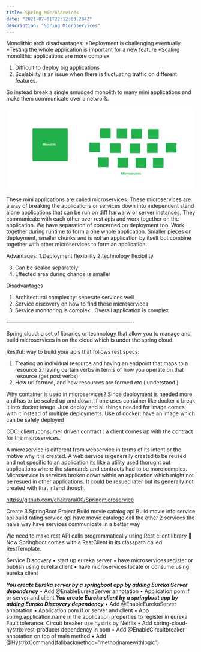 ```yaml
---
title: Spring Microservices
date: "2021-07-01T22:12:03.284Z"
description: "Spring Microservices"
---
```


Monolithic arch disadvantages:
*Deployment is challenging eventually
*Testing the whole application is important for a new feature
\*Scaling monolithic applications are more complex

1. Difficult to deploy big applications
2. Scalability is an issue when there is fluctuating traffic on different features.

So instead break a single smudged monolith to many mini applications and make them communicate over a network.

![Microservice v/s Monolith](./Microservicevsmonolith.png)

These mini applications are called microservices.
These microservices are a way of breaking the applications or services down into independent stand alone applications that can be run on diff harwarw or server instances. They communicate with each other over rest apis and work together on the application.
We have separation of concerned on deployment too. Work together during runtime to form a one whole application.
Smaller pieces on deployment, smaller chunks and is not an application by itself but combine together with other microservices to form an application.

Advantages:
1.Deployment flexibility
2.technology flexibility

3. Can be scaled separately
4. Effected area during change is smaller

Disadvantages

1. Architectural complexity: seperate services well
2. Service discovery on how to find these microservices
3. Service monitoring is complex . Overall application is complex

————————————————————————-

Spring cloud: a set of libraries or technology that allow you to manage and build microservices in on the cloud which is under the spring cloud.

Restful: way to build your apis that follows rest specs:

1. Treating an individual resource and having an endpoint that maps to a resource
   2.having certain verbs in terms of how you operate on that resource (get post verbs)
2. How uri formed, and how resources are formed etc ( understand )

Why container is used in microservices?
Since deployment is needed more and has to be scaled up and down. If one uses container like docker u break it into docker image. Just deploy and all things needed for image comes with it instead of multiple deployments.
Use of docker: have an image which can be safely deployed

CDC: client /consumer driven contract : a client comes up with the contract for the microservices.

A microservice is different from webservice in terms of its intent or the motive why it is created. A web service is generally created to be reused and not specific to an application its like a utility used thorught out applications where the standards and contracts had to be more complex.
Microservice is services broken down within an application which might not be resued in other applications. It could be resued later but its generally not created with that intend though.

https://github.com/chaitrarai00/Springmicroservice

Create 3 SpringBoot Project
Build movie catalog api
Build movie info service api
build rating service api
have movie cataloge call the other 2 services the naïve way
have services communicate in a better way

We need to make rest API calls programmatically using Rest client library  Now Springboot comes with a RestClient in its classpath called RestTemplate.

Service Discovery
• start up eureka server
• have microservices register or publish using eureka client
• have microservices locate or consume using eureka client

**_You create Eureka server by a springboot app by adding Eureka Server dependency_**
• Add @EnableEurekaServer annotation
• Application pom if or server and client
**_You create Eureka client by a springboot app by adding Eureka Discovery dependency_**
• Add @EnableEurekaServer annotation
• Application pom if or server and client
• App spring.application.name in the application properties to register in eureka
Fault tolerance: Circuit breaker use hystrix by Netflix
• Add spring-cloud-hystrix-rest-producer dependency in pom
• Add @EnableCircuitbreaker annotation on top of main method
• Add @HystrixCommand(fallbackmethod=”methodnamewithlogic”)
